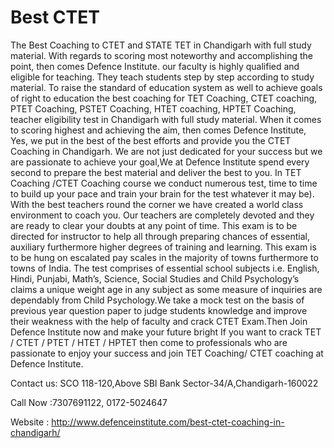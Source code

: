 # Best CTET
The Best Coaching to CTET and STATE TET in Chandigarh with full study material. With regards to scoring most noteworthy and accomplishing the point, then comes Defence Institute. our faculty is highly qualified and eligible for teaching. They teach students step by step according to study material. To raise the standard of education system as well to achieve goals of right to education  the best coaching for TET Coaching, CTET coaching, PTET Coaching, PSTET Coaching, HTET coaching, HPTET Coaching, teacher eligibility test in Chandigarh with full study material. When it comes to scoring highest and achieving the aim, then comes Defence Institute, Yes, we put in the best of the best efforts and provide you the CTET Coaching in Chandigarh. We are not just dedicated for your success but we are passionate to achieve your goal,We at Defence Institute spend every second to prepare the best material and deliver the best to you. In TET Coaching /CTET Coaching course we conduct numerous test, time to time to build up your pace and train your brain for the test  whatever it may be). With the best teachers round the corner we have created a world class environment to coach you. Our teachers are completely devoted and they are ready to clear your doubts at any point of time. This exam is to be directed for instructor to help all through preparing chances of essential, auxiliary furthermore higher degrees of training and learning. This exam is to be hung on escalated pay scales in the majority of towns furthermore to towns of India. The test comprises of essential school subjects i.e. English, Hindi, Punjabi, Math’s, Science, Social Studies and Child Psychology’s claims a unique weight age in any subject as some measure of inquiries are dependably from Child Psychology.We take a mock test on the basis of previous year question paper to judge students knowledge and improve their weakness with the help of faculty and crack CTET Exam.Then Join Defence Institute now and make your future bright If you want to crack TET / CTET / PTET / HTET / HPTET then come to professionals who are passionate to enjoy your success and join TET Coaching/ CTET coaching at  Defence Institute.




Contact us: SCO 118-120,Above SBI Bank Sector-34/A,Chandigarh-160022 

Call Now :7307691122, 0172-5024647

Website : http://www.defenceinstitute.com/best-ctet-coaching-in-chandigarh/
